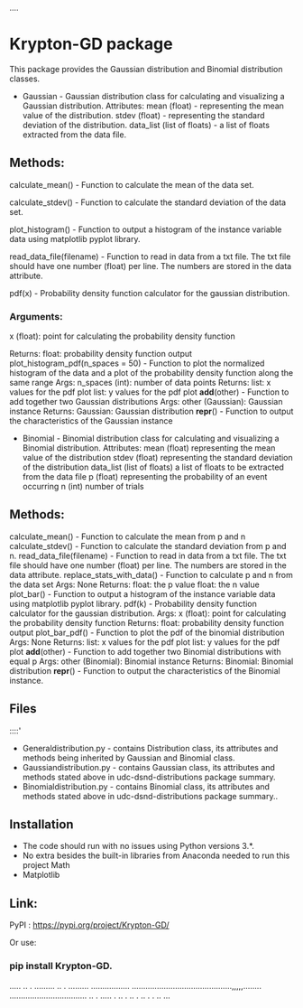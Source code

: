 ....
# Krypton-GD package

This package provides the Gaussian distribution and Binomial distribution classes.

* Gaussian - Gaussian distribution class for calculating and visualizing a Gaussian distribution.
Attributes:
mean (float) - representing the mean value of the distribution.
stdev (float) - representing the standard deviation of the distribution.
data_list (list of floats) - a list of floats extracted from the data file.

## Methods:
calculate_mean() - Function to calculate the mean of the data set.

calculate_stdev() - Function to calculate the standard deviation of the data set.

plot_histogram() - Function to output a histogram of the instance variable data using matplotlib pyplot library.

read_data_file(filename) - Function to read in data from a txt file. The txt file should have one number (float) per line.
The numbers are stored in the data attribute.

pdf(x) - Probability density function calculator for the gaussian distribution.

### Arguments:
x (float): point for calculating the probability density function

Returns:
float: probability density function output
plot_histogram_pdf(n_spaces = 50) - Function to plot the normalized histogram of the data and a plot of the probability density function along the same range
Args:
n_spaces (int): number of data points
Returns:
list: x values for the pdf plot
list: y values for the pdf plot
__add__(other) - Function to add together two Gaussian distributions
Args:
other (Gaussian): Gaussian instance
Returns:
Gaussian: Gaussian distribution
__repr__() - Function to output the characteristics of the Gaussian instance


* Binomial - Binomial distribution class for calculating and visualizing a Binomial distribution.
Attributes:
mean (float) representing the mean value of the distribution
stdev (float) representing the standard deviation of the distribution
data_list (list of floats) a list of floats to be extracted from the data file
p (float) representing the probability of an event occurring
n (int) number of trials

## Methods:
calculate_mean() - Function to calculate the mean from p and n
calculate_stdev() - Function to calculate the standard deviation from p and n.
read_data_file(filename) - Function to read in data from a txt file. The txt file should have one number (float) per line. The numbers are stored in the data attribute.
replace_stats_with_data() - Function to calculate p and n from the data set
Args:
None
Returns:
float: the p value
float: the n value
plot_bar() - Function to output a histogram of the instance variable data using matplotlib pyplot library.
pdf(k) - Probability density function calculator for the gaussian distribution.
Args:
x (float): point for calculating the probability density function
Returns:
float: probability density function output
plot_bar_pdf() - Function to plot the pdf of the binomial distribution
Args:
None
Returns:
list: x values for the pdf plot
list: y values for the pdf plot
__add__(other) - Function to add together two Binomial distributions with equal p
Args:
other (Binomial): Binomial instance
Returns:
Binomial: Binomial distribution
__repr__() - Function to output the characteristics of the Binomial instance.



## Files
::::'
* Generaldistribution.py - contains Distribution class, its attributes and methods being inherited by Gaussian and Binomial class.
* Gaussiandistribution.py - contains Gaussian class, its attributes and methods stated above in udc-dsnd-distributions package summary.
* Binomialdistribution.py - contains Binomial class, its attributes and methods stated above in udc-dsnd-distributions package summary..

## Installation
* The code should run with no issues using Python versions 3.*.
* No extra besides the built-in libraries from Anaconda needed to run this project
Math
* Matplotlib
## Link:
PyPI : https://pypi.org/project/Krypton-GD/

Or use:
### pip install Krypton-GD.
..... .. .  ......... .. . ......... ................. ............................................,,,,,........ .................................. .. . ..... . .. . .. . .. . . ..
...